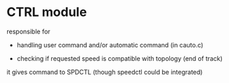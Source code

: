 #  CTRL module

responsible for 

- handling user command and/or automatic command (in cauto.c)

- checking if requested speed is compatible with topology (end of track)


it gives command to SPDCTL (though speedctl could be integrated)
